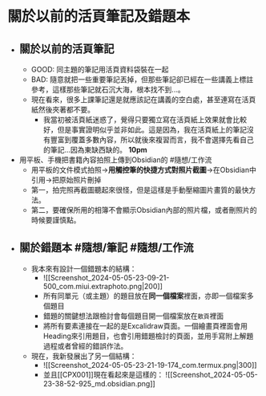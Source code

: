 # 關於以前的活頁筆記及錯題本
- ## 關於以前的活頁筆記
	- GOOD: 同主題的筆記用活頁資料袋裝在一起
	- BAD: 隨意就把一些重要筆記丟掉，但那些筆記卻已經在一些講義上標註參考，這樣那些筆記就石沉大海，根本找不到...。
	- 現在看來，很多上課筆記還是就應該記在講義的空白處，甚至連寫在活頁紙然後夾著都不要。
		- 我當初被活頁紙迷惑了，覺得只要獨立寫在活頁紙上效果就會比較好，但是事實證明似乎並非如此。這是因為，我在活頁紙上的筆記沒有豐富到覆蓋多數內容，所以就後來複習而言，我不會選擇先看自己的筆記...因為東缺西缺的。
**10pm**
- 用平板、手機把書籍內容拍照上傳到Obsidian的 #隨想/工作流 
	- 用平板的文件模式拍照->**用觸控筆的快捷方式對照片截圖**->在Obsidian中引用->把原始照片刪掉
	- 第一，拍完照再截圖聽起來很怪，但是這樣是手動壓縮圖片畫質的最快方法。
	- 第二，要確保所用的相簿不會顯示Obsidian內部的照片檔，或者刪照片的時候要謹慎點。
- ## 關於錯題本 #隨想/筆記 #隨想/工作流
	- 我本來有設計一個錯題本的結構：
		- ![[Screenshot_2024-05-05-23-09-21-500_com.miui.extraphoto.png|200]]
		- 所有同單元（或主題）的題目放在**同一個檔案**裡面，亦即一個檔案多個題目
		- 錯題的關鍵想法跟檢討會每個題目開一個檔案放在`散頁`裡面
		- 將所有要素連接在一起的是Excalidraw頁面。一個繪畫頁裡面會用Heading來引用題目，也會引用錯題檢討的頁面，並用手寫附上解題過程或者曾經的錯誤作法。
	- 現在，我新發展出了另一個結構：
		- ![[Screenshot_2024-05-05-23-21-19-174_com.termux.png|300]]
		- 並且[[CPX001]]現在看起來是這樣的： ![[Screenshot_2024-05-05-23-38-52-925_md.obsidian.png]]